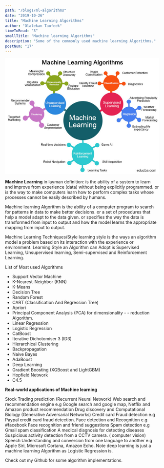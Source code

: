 ```yaml
---
path: "/blogs/ml-algorithms"
date: "2019-10-26"
title: "Machine Learning Algorithms"
author: "Olalekan Taofeek"
timeToRead: "3"
smallTitle: "Machine learning Algorithms"
description: "Some of the commonly used machine learning Algorithms."
postNum: "17"
---
```


<img src="./cover_17.jpg"/>
<br/>

**Machine Learning** in layman definition: is the ability of a system to learn and improve from experience (data) without being explicitly programmed. or is the way to make computers learn how to perform complex tasks whose processes cannot be easily described by humans.

Machine learning Algorithm is the ability of a computer program to search for patterns in data to make better decisions. or a set of procedures that help a model adapt to the data given. or specifies the way the data is transformed from input to output and how the model learns the appropriate mapping from input to output.

Machine Learning Techniques/Style learning style is the ways an algorithm model a problem based on its interaction with the experience or environment. Learning Style an Algorithm can Adopt is Supervised Learning, Unsupervised learning, Semi-supervised and Reinforcement Learning.

List of Most used Algorithms

- Support Vector Machine
- K-Nearest-Neighbor (KNN)
- K-Means
- Decision Tree
- Random Forest
- CART (Classification And Regression Tree)
- Apriori
- Principal Component Analysis (PCA) for dimensionality - - reduction Algorithm.
- Linear Regression
- Logistic Regression
- CatBoost
- Iterative Dichotomiser 3 (ID3)
- Hierarchical Clustering
- Backpropagation
- Naive Bayes
- AdaBoost
- Deep Learning
- Gradient Boosting (XGBoost and LightGBM)
- Hopfield Network
- C4.5

**Real-world applications of Machine learning**

Stock Trading prediction (Recurrent Neural Network)
Web search and recommendation engine e.g Google search and google map, Netflix and Amazon product recommendation
Drug discovery and Computational Biology (Generative Adversarial Networks)
Credit card Fraud detection e.g Paypal credit card fraud detection.
Face detection and Recognition e.g #facebook Face recognition and friend suggestions
Spam detection e.g Gmail spam classification
A medical diagnosis for detecting diseases
Suspicious activity detection from a CCTV camera. ( computer vision)
Speech Understanding and conversion from one language to another e.g Apple Siri, Microsoft Cortana, Amazon Echo.
Note deep learning is just a machine learning Algorithm as Logistic Regression is.

Check out my Github for some algorithm implementations.
